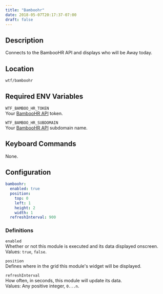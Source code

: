 ```yaml
---
title: "Bamboohr"
date: 2018-05-07T20:17:37-07:00
draft: false
---
```


## Description

Connects to the BambooHR API and displays who will be Away today.

## Location

```bash
wtf/bamboohr
```

## Required ENV Variables

`WTF_BAMBOO_HR_TOKEN` <br />
Your <a href="https://www.bamboohr.com/api/documentation/">BambooHR API</a> token.

`WTF_BAMBOO_HR_SUBDOMAIN` <br />
Your <a href="https://www.bamboohr.com/api/documentation/">BambooHR API</a> subdomain name.

## Keyboard Commands

None.

## Configuration

```yaml
bamboohr:
  enabled: true
  position:
    top: 0
    left: 1
    height: 2
    width: 1
  refreshInterval: 900
```

### Definitions

`enabled` <br />
Whether or not this module is executed and its data displayed onscreen. <br />
Values: `true`, `false`.

`position` <br />
Defines where in the grid this module's widget will be displayed. <br />

`refreshInterval` <br />
How often, in seconds, this module will update its data. <br />
Values: Any positive integer, `0...n`.
